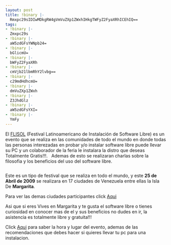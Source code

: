 ```yaml
---
layout: post
title: !binary |-
  Rmxpc29sIDIwMDkgRW4gVmVuZXp1ZWxhIHkgTWFyZ2FyaXRhICEhIQ==
tags:
- !binary |-
  Zmxpc29s
- !binary |-
  aW5zdGFsYWNpb24=
- !binary |-
  bGlicmU=
- !binary |-
  bWFyZ2FyaXRh
- !binary |-
  cmVjb21lbmRhY2lvbg==
- !binary |-
  c29mdHdhcmU=
- !binary |-
  dmVuZXp1ZWxh
- !binary |-
  Z3JhdGlz
- !binary |-
  aW5zdGFsYXI=
- !binary |-
  YmFy
---
```

El <a title="Web Flisol" href="http://www.flisol.net/" target="_blank">FLISOL</a> (Festival Latinoamericano de Instalación de Software Libre) es un evento que se realiza en las comunidades de todo el mundo en donde todas las personas interezadas en probar y/o instalar software libre puede llevar su PC y un colaborador de la feria le instalara la distro que deseas Totalmente Gratis!!!.   Ademas de esto se realizaran charlas sobre la filosofia y los beneficios del uso del software libre.

<a style="text-decoration:none; border:0px;" href="http://installfest.info/FLISOL2009/Venezuela" target="_blank"> <img src="http://img88.imageshack.us/img88/8880/banner1ij7.jpg" border="0" alt="" /> </a>

Este es un tipo de festival que se realiza en todo el mundo, y este <strong>25 de Abril de 2009</strong> se realizara en 17 ciudades de Venezuela entre ellas la Isla De <strong>Margarita</strong>.

Para ver las demas ciudades participantes click <a title="Flisol 2009 en Venezuela" href="http://www.flisol.net/FLISOL2009/Venezuela" target="_blank">Aqui</a>

Asi que si eres Vives en Margarita y te gusta el software libre o tienes curiosidad en conocer mas de el y sus beneficios no dudes en ir, la asistencia es totalmente libre y gratuita!!!

Click <a title="Flisol 2009 en Nueva Esparta." href="http://www.flisol.net/FLISOL2009/Venezuela/NuevaEsparta" target="_blank">Aqui</a> para saber la hora y lugar del evento, ademas de las recomendaciones que debes hacer si quieres llevar tu pc para una instalacion.
